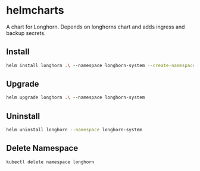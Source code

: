 # helmcharts

A chart for Longhorn. Depends on longhorns chart and adds ingress and backup secrets.

## Install

```bash
helm install longhorn .\ --namespace longhorn-system --create-namespace
```

## Upgrade

```bash
helm upgrade longhorn .\ --namespace longhorn-system
```

## Uninstall

```bash
helm uninstall longhorn --namespace longhorn-system
```

## Delete Namespace

```bash
kubectl delete namespace longhorn
```